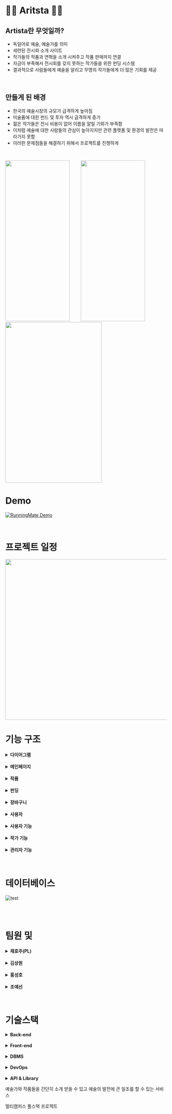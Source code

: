 # 🏃‍♂ Aritsta 🏃‍♀

## Artista란 무엇일까?
- 독일어로 예술, 예술가를 의미
- 세련된 전시회 소개 사이트
- 작가들의 작품과 연혁을 소개 시켜주고 작품 판매까지 연결
- 자금이 부족해서 전시회를 갖지 못하는 작가들을 위한 펀딩 시스템
- 결과적으로 사람들에게 예술을 알리고 무명의 작가들에게 더 많은 기회를 제공

<br>

## 만들게 된 배경
- 한국의 예술시장의 규모가 급격하게 높아짐
- 미술품에 대한 펀드 및 투자 역시 급격하게 증가
- 젊은 작가들은 전시 비용이 없어 이름을 알릴 기회가 부족함
- 이처럼 예술에 대한 사람들의 관심이 높아지지만 관련 플랫폼 및 환경의 발전은 따라가지 못함
- 이러한 문제점들을 해결하기 위해서 프로젝트를 진행하게 


<br>

<img src="images/1.PNG" width="200" height="500"/>&ensp;&ensp;&ensp;&ensp;&ensp;<img src="images/2.PNG" width="200" height="500"/>
&ensp;&ensp;&ensp;&ensp;&ensp;<img src="images/3.PNG" width="300" height="500"/>
<br>

# Demo
[![RunningMate Demo](images/6.PNG)](https://www.youtube.com/watch?v=EiH-iidK8UA)

<br>

# 프로젝트 일정

<img src="images/일정.PNG" width="800" height="500"/>

<br>

# 기능 구조

<details><summary> <b>다이어그램</b> </summary>
<br>
  
![test](images/7.PNG)
![test](images/8.PNG)
  
<br>

</details>

<br>

<details>
<summary><b>메인페이지</b></summary>
  
- 새로운 작가 소개 <br>
- 최신 전시정보 <br>
- 현재 펀딩정보 <br>
- 펀딩 예정 정보
</details>

<br>

<details>
  <summary><b>작품</b></summary>
- 전시 정보 <br>
- 작품 정보 <br>
- 작가 정보
</details>

<br>

<details>
  <summary><b>펀딩</b></summary>
- 진행 예정 펀딩 <br>
- 진행 중인 펀딩 <br>
- 진행 완료 펀딩
</details>

<br>
<details>
  <summary><b>장바구니</b></summary>
- 작품에 담아두기 <br>
- 작품 구매하기
</details>
<br>

<details>
  <summary><b>사용자</b></summary>
- 로그인 <br>
- 회원가입 <br>
- 마이페이지
</details>
 <br>

<details>
  <summary><b>사용자 기능</b></summary>
- 사용자 기능 <br>
- 결제 내역 <br>
- 펀딩 내역
</details>
 <br>
 
<details>
  <summary><b>작가 기능</b></summary>
- 작가 작품 관리 <br>
- 판매 작품 내역 <br>
- 작가 펀딩 내역 <br>
- 전시 내역
</details>
 <br>

<details>
  <summary><b>관리자 기능</b></summary>
- 판매 작품 관리 <br>
- 펀딩 관리 <br>
- 전시 관리 <br>
- 회원 관리
</details>

<br>
<br>

# 데이터베이스

![test](images/9.PNG)

<br>
<br>

# 팀원 및 

<details><summary> <b>채효주(PL)</b> </summary>

* 요구사항 설계서 작성
* 펀딩 리스트, 상세 페이지 ,결제 설계 및 구현
* 아티스트 펀딩 등록 및 수정 
* 펀딩 결제 api 구현
* Load More 버튼 구현

</details>
<br>

<details><summary> <b>김상원</b> </summary>

* 전체  페이지 디자인 설계
* 메인 페이지 설계 및 구현
* 전시 및 아티스트 페이지 설계 및 구현
* 슬라이드 구현
* 네비게이션 바 구현
* 아티스트 사진 랜덤 구현

</details>
<br>

<details><summary> <b>홍성호</b> </summary>

* 전체  페이지 디자인 설계
* 회원 마이페이지 설계 및 구현
* 로그인,  회원가입 설계 및 구현
* 스토어,  장바구니, 결제 설계 및 구현
* 네이버, 구글 로그인 api 사용
* 배송 조회 api 사용
* 작품 결제  api사용
* 팔로우 구현
* 서버관리
  
</details>
<br>

<details><summary> <b>조예선</b> </summary> 

* 요구사항 설계서 작성
* 아티스트 마이페이지 설계 및 구현
* 관리자 페이지 설계 및 구현
* 관리자 페이지 전시, 회원, 아티스트, 펀딩 목록 구현 및 상세보기
* 아티스트 페이지 작품, 펀딩, 전시 목록 구현 및 상세보기

</details>
<br>
<br>

# 기술스택

<details><summary> <b>Back-end</b> </summary>

* JAVA SE-11
* Spring Boot
* Spring MVC
* Tomcat

</details>
<br>

<details><summary> <b>Front-end</b> </summary>

* HTML5
* CSS
* JavaScript
* jQuery
* BootStrap5

</details>
<br>

<details><summary> <b>DBMS</b> </summary>

* MySQL

</details>
<br>

<details><summary> <b>DevOps</b> </summary>

* Git/GitHub
* Naver Works
* oven.app
* erdcloud
* googleSheet

</details>
<br>

<details><summary> <b>API & Library</b> </summary>

* 결제 API
* SNS 로그인 API
* Ck Editor
* 배송 조회 API
  
</details>

예술가와 작품들을 간단히 소개 받을 수 있고
예술의 발전에 큰 일조를 할 수 있는 서비스


멀티캠퍼스 풀스택 프로젝트 
